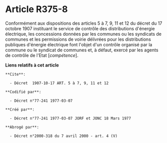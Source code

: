 # Article R375-8

Conformément aux dispositions des articles 5 à 7, 9, 11 et 12 du décret du 17 octobre 1907 instituant le service de contrôle
des distributions d'énergie électrique, les concessions données par les communes ou les syndicats de communes et les
permissions de voirie délivrées pour les distributions publiques d'énergie électrique font l'objet d'un contrôle organisé par
la commune ou le syndicat de communes et, à défaut, exercé par les agents de contrôle de l'Etat [*compétence*].

**Liens relatifs à cet article**

	**Cite**:

	  - Décret  1907-10-17 ART. 5 à 7, 9, 11 et 12

	**Codifié par**:

	  - Décret n°77-241 1977-03-07

	**Créé par**:

	  - Décret n°77-241 1977-03-07 JORF et JONC 18 Mars 1977

	**Abrogé par**:

	  - Décret n°2000-318 du 7 avril 2000 - art. 4 (V)
